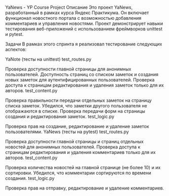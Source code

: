 YaNews - YP Course Project
Описание
Это проект YaNews, разработанный в рамках курса Яндекс Практикума. Он включает функционал новостного портала с возможностью добавления комментариев и управления новостями. Проект демонстрирует навыки тестирования веб-приложений с использованием фреймворков unittest и pytest.

Задачи
В рамках этого спринта я реализовал тестирование следующих аспектов:

YaNote (тесты на unittest)
test_routes.py

Проверка доступности главной страницы для анонимных пользователей.
Доступность страниц со списком заметок и создания новых заметок для аутентифицированных пользователей.
Проверка доступа к страницам редактирования и удаления заметок только для их авторов.
test_content.py

Проверка правильности передачи отдельных заметок на страницу списка заметок.
Убедился, что заметки другого пользователя не отображаются в списке.
Проверка передачи форм на страницы создания и редактирования заметок.
test_logic.py

Проверка прав на создание, редактирование и удаление заметок пользователями.
YaNews (тесты на pytest)
test_routes.py

Проверка доступности главной страницы и страниц отдельных новостей для анонимных пользователей.
Проверка доступа к страницам редактирования и удаления комментариев только для их авторов.
test_content.py

Проверка количества новостей на главной странице (не более 10) и их сортировки.
Убедился, что комментарии сортируются по времени создания.
test_logic.py

Проверка прав на отправку, редактирование и удаление комментариев.
